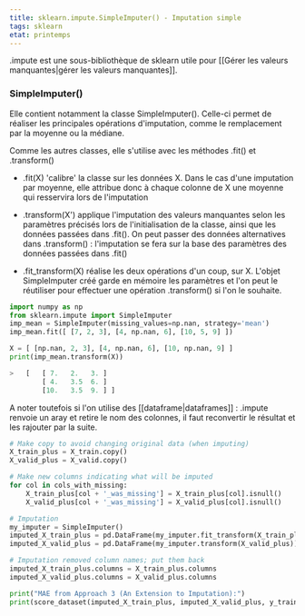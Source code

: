 ```yaml
---
title: sklearn.impute.SimpleImputer() - Imputation simple
tags: sklearn
etat: printemps
---
```


.impute est une sous-bibliothèque de sklearn utile pour [[Gérer les valeurs manquantes\|gérer les valeurs manquantes]].

### SimpleImputer()

Elle contient notamment la classe SimpleImputer(). Celle-ci permet de réaliser les principales opérations d'imputation, comme le remplacement par la moyenne ou la médiane. 

Comme les autres classes, elle s'utilise avec les méthodes .fit() et .transform()

- .fit(X) 'calibre' la classe sur les données X. Dans le cas d'une imputation par moyenne, elle attribue donc à chaque colonne de X une moyenne qui resservira lors de l'imputation

- .transform(X') applique l'imputation des valeurs manquantes selon les paramètres précisés lors de l'initialisation de la classe, ainsi que les données passées dans .fit(). On peut passer des données alternatives dans .transform() : l'imputation se fera sur la base des paramètres des données passées dans .fit()

- .fit_transform(X) réalise les deux opérations d'un coup, sur X. L'objet SimpleImputer créé garde en mémoire les paramètres et l'on peut le réutiliser pour effectuer une opération .transform() si l'on le souhaite.

```python
import numpy as np
from sklearn.impute import SimpleImputer
imp_mean = SimpleImputer(missing_values=np.nan, strategy='mean')
imp_mean.fit([ [7, 2, 3], [4, np.nan, 6], [10, 5, 9] ])

X = [ [np.nan, 2, 3], [4, np.nan, 6], [10, np.nan, 9] ]
print(imp_mean.transform(X))

> 	[	[ 7.   2.   3. ]
	 	[ 4.   3.5  6. ]
 	 	[10.   3.5  9. ] ]
````

A noter toutefois si l'on utilise des [[dataframe\|dataframes]] : .impute renvoie un aray et retire le nom des colonnes, il faut reconvertir le résultat et les rajouter par la suite.

```python
# Make copy to avoid changing original data (when imputing)
X_train_plus = X_train.copy()
X_valid_plus = X_valid.copy()

# Make new columns indicating what will be imputed
for col in cols_with_missing:
    X_train_plus[col + '_was_missing'] = X_train_plus[col].isnull()
    X_valid_plus[col + '_was_missing'] = X_valid_plus[col].isnull()

# Imputation
my_imputer = SimpleImputer()
imputed_X_train_plus = pd.DataFrame(my_imputer.fit_transform(X_train_plus))
imputed_X_valid_plus = pd.DataFrame(my_imputer.transform(X_valid_plus))

# Imputation removed column names; put them back
imputed_X_train_plus.columns = X_train_plus.columns
imputed_X_valid_plus.columns = X_valid_plus.columns

print("MAE from Approach 3 (An Extension to Imputation):")
print(score_dataset(imputed_X_train_plus, imputed_X_valid_plus, y_train, y_valid))
`````

